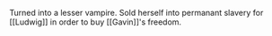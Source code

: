 Turned into a lesser vampire.
Sold herself into permanant slavery for [[Ludwig]] in order to buy [[Gavin]]'s freedom.